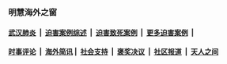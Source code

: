 
### 明慧海外之窗

####  [武汉肺炎](indexes/365.md?t=01020000) &nbsp;|&nbsp;  [迫害案例综述](indexes/328.md?t=01020000) &nbsp;|&nbsp; [迫害致死案例](indexes/277.md?t=01020000)  &nbsp;|&nbsp; [更多迫害案例](indexes/81.md?t=01020000)  &nbsp;|&nbsp; 
####  [时事评论](indexes/251.md?t=01020000) &nbsp;|&nbsp; [海外简讯](indexes/245.md?t=01020000)&nbsp;|&nbsp;  [社会支持](indexes/140.md?t=01020000) &nbsp;|&nbsp; [褒奖决议](indexes/282.md?t=01020000) &nbsp;|&nbsp; [社区报道](indexes/91.md?t=01020000)  &nbsp;|&nbsp; [天人之间](indexes/78.md?t=01020000) 

